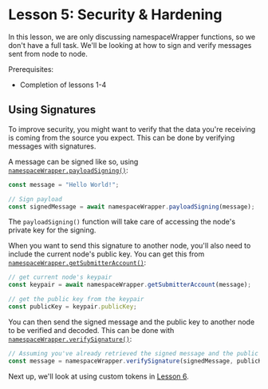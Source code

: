 # Lesson 5: Security & Hardening

In this lesson, we are only discussing namespaceWrapper functions, so we don't have a full task. We'll be looking at how to sign and verify messages sent from node to node.

Prerequisites:

- Completion of lessons 1-4

## Using Signatures

To improve security, you might want to verify that the data you're receiving is coming from the source you expect. This can be done by verifying messages with signatures.

A message can be signed like so, using [`namespaceWrapper.payloadSigning()`](./koiiNode.js#L222):

```javascript
const message = "Hello World!";

// Sign payload
const signedMessage = await namespaceWrapper.payloadSigning(message);
```

The `payloadSigning()` function will take care of accessing the node's private key for the signing.

When you want to send this signature to another node, you'll also need to include the current node's public key. You can get this from [`namespaceWrapper.getSubmitterAccount()`](./koiiNode.js#L325):

```javascript
// get current node's keypair
const keypair = await namespaceWrapper.getSubmitterAccount(message);

// get the public key from the keypair
const publicKey = keypair.publicKey;
```

You can then send the signed message and the public key to another node to be verified and decoded. This can be done with [`namespaceWrapper.verifySignature()`](./koiiNode.js#L254):

```javascript
// Assuming you've already retrieved the signed message and the public key
const message = namespaceWrapper.verifySignature(signedMessage, publicKey);
```

Next up, we'll look at using custom tokens in [Lesson 6](../Lesson%206/README.md).


<!-- Comment - This lesson needs to be more detailed, can't understand use case clearly -->